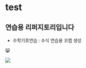 # test
연습용 리퍼지토리입니다
--- 
- 수학기호연습 : 수식 연습용 코랩 생성  

😸  

![](https://t1.daumcdn.net/thumb/R720x0/?fname=http://t1.daumcdn.net/brunch/service/user/4arX/image/rZ1xSXKCJ4cd-IExOYahRWdrqoo.jpg)

